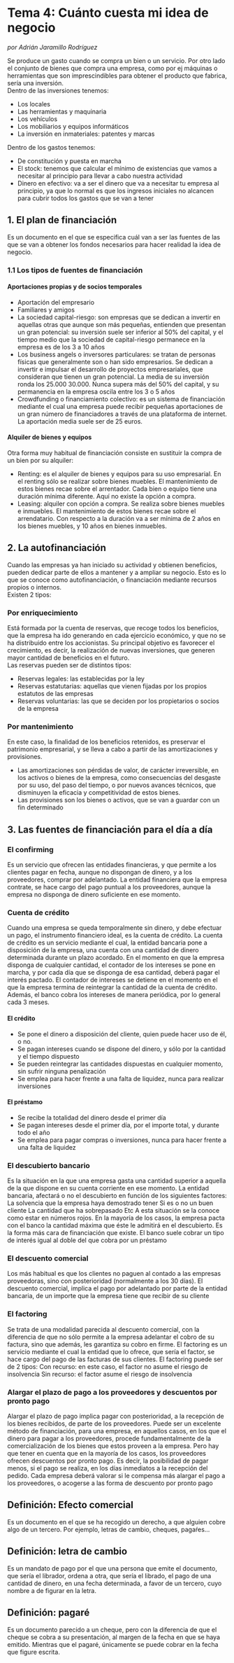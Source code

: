 # Tema 4: Cuánto cuesta mi idea de negocio
_por Adrián Jaramillo Rodríguez_

Se produce un gasto cuando se compra un bien o un servicio. 
Por otro lado el conjunto de bienes que compra una empresa,  como por ej máquinas o herramientas que son imprescindibles para obtener el producto que fabrica, sería una inversión.  
Dentro de las inversiones tenemos:
* Los locales
* Las herramientas y maquinaria
* Los vehículos
* Los mobiliarios y equipos informáticos
* La inversión en inmateriales: patentes y marcas

Dentro de los gastos tenemos:
* De constitución y puesta en marcha
* El stock: tenemos que calcular el mínimo de existencias que vamos a necesitar al principio para llevar a cabo nuestra actividad
* Dinero en efectivo: va a ser el dinero que va a necesitar tu empresa al principio, ya que lo normal es que los ingresos iniciales no alcancen para cubrir todos los gastos que se van a tener

## 1. El plan de financiación
Es un documento en el que se especifica cuál van a ser las fuentes de las que se van a obtener los fondos necesarios para hacer realidad la idea de negocio.
### 1.1 Los tipos de fuentes de financiación
#### Aportaciones propias y de socios temporales
* Aportación del empresario
* Familiares y amigos
* La sociedad capital-riesgo: son empresas que se dedican a invertir en aquellas otras que aunque son más pequeñas, entienden que presentan un gran potencial: su inversión suele ser inferior al 50% del capital, y el tiempo medio que la sociedad de capital-riesgo permanece en la empresa es de los 3 a 10 años
* Los business angels o inversores particulares: se tratan de personas físicas que generalmente son o han sido empresarios. Se dedican a invertir e impulsar el desarrollo de proyectos empresariales, que consideran que tienen un gran potencial. La media de su inversión ronda los 25.000 30.000. Nunca supera más del 50% del capital, y su permanencia en la empresa oscila entre los 3 o 5 años
* Crowdfunding o financiamiento colectivo: es un sistema de financiación mediante el cual una empresa puede recibir pequeñas aportaciones de un gran número de financiadores a través de una plataforma de internet. La aportación media suele ser de 25 euros.

#### Alquiler de bienes y equipos
Otra forma muy habitual de financiación consiste en sustituir la compra de un bien por su alquiler:
* Renting: es el alquiler de bienes y equipos para su uso empresarial. En el renting sólo se realizar sobre bienes muebles. El mantenimiento de estos bienes recae sobre el arrentador. Cada bien o equipo tiene una duración mínima diferente. Aquí no existe la opción a compra.
* Leasing: alquiler con opción a compra. Se realiza sobre bienes muebles e inmuebles. El mantenimiento de estos bienes recae sobre el arrendatario. Con respecto a la duración va a ser mínima de 2 años en los bienes muebles, y 10 años en bienes inmuebles.

## 2. La autofinanciación
Cuando las empresas ya han iniciado su actividad y obtienen beneficios, pueden dedicar parte de ellos a mantener y a ampliar su negocio. Esto es lo que se conoce como autofinanciación, o financiación mediante recursos propios o internos.  
Existen 2 tipos:
### Por enriquecimiento
Está formada por la cuenta de reservas, que recoge todos los beneficios, que la empresa ha ido generando en cada ejercicio económico, y que no se ha distribuido entre los accionistas. Su principal objetivo es favorecer el crecimiento, es decir, la realización de nuevas inversiones, que generen mayor cantidad de beneficios en el futuro.  
Las reservas pueden ser de distintos tipos:
* Reservas legales: las establecidas por la ley
* Reservas estatutarias: aquellas que vienen fijadas por los propios estatutos de las empresas
* Reservas voluntarias: las que se deciden por los propietarios o socios de la empresa

### Por mantenimiento
En este caso, la finalidad de los beneficios retenidos, es preservar el patrimonio empresarial, y se lleva a cabo a partir de las amortizaciones y provisiones. 
* Las amortizaciones son pérdidas de valor, de carácter irreversible, en los activos o bienes de la empresa, como consecuencias del desgaste por su uso, del paso del tiempo, o por nuevos avances técnicos, que disminuyen la eficacia y competitividad de estos bienes.
* Las provisiones son los bienes o activos, que se van a guardar con un fin determinado

## 3. Las fuentes de financiación para el día a día
### El confirming
Es un servicio que ofrecen las entidades financieras, y que permite a los clientes pagar en fecha, aunque no dispongan de dinero, y a los proveedores, comprar por adelantado.
La entidad financiera que la empresa contrate, se hace cargo del pago puntual a los proveedores, aunque la empresa no disponga de dinero suficiente en ese momento.
### Cuenta de crédito
Cuando una empresa se queda temporalmente sin dinero, y debe efectuar un pago, el instrumento financiero ideal, es la cuenta de crédito. La cuenta de crédito es un servicio mediante el cual, la entidad bancaria pone a disposición de la empresa, una cuenta con una cantidad de dinero determinada durante un plazo acordado. 
En el momento en que la empresa disponga de cualquier cantidad, el contador de los intereses se pone en marcha, y por cada día que se disponga de esa cantidad, deberá pagar el interés pactado. El contador de intereses se detiene en el momento en el que la empresa termina de reintegrar la cantidad de la cuenta de crédito. Además, el banco cobra los intereses de manera periódica, por lo general cada 3 meses. 
#### El crédito
* Se pone el dinero a disposición del cliente, quien puede hacer uso de él, o no.
* Se pagan intereses cuando se dispone del dinero, y sólo por la cantidad y el tiempo dispuesto
* Se pueden reintegrar las cantidades dispuestas en cualquier momento, sin sufrir ninguna penalización
* Se emplea para hacer frente a una falta de liquidez, nunca para realizar inversiones
#### El préstamo
* Se recibe la totalidad del dinero desde el primer día
* Se pagan intereses desde el primer día, por el importe total, y durante todo el año
* Se emplea para pagar compras o inversiones, nunca para hacer frente a una falta de liquidez

### El descubierto bancario
Es la situación en la que una empresa gasta una cantidad superior a aquella de la que dispone en su cuenta corriente en ese momento. La entidad bancaria, afectará o no el descubierto en función de los siguientes factores:
La solvencia que la empresa haya demostrado tener
Si es o no un buen cliente
La cantidad que ha sobrepasado
Etc
A esta situación se la conoce como estar en números rojos. En la mayoría de los casos, la empresa pacta con el banco la cantidad máxima que éste le admitirá en el descubierto. Es la forma más cara de financiación que existe. 
El banco suele cobrar un tipo de interés igual al doble del que cobra por un préstamo
### El descuento comercial
Los más habitual es que los clientes no paguen al contado a las empresas proveedoras, sino con posterioridad (normalmente a los 30 días). El descuento comercial, implica el pago por adelantado por parte de la entidad bancaria, de un importe que la empresa tiene que recibir de su cliente
### El factoring
Se trata de una modalidad parecida al descuento comercial, con la diferencia de que no sólo permite a la empresa adelantar el cobro de su factura, sino que además, les garantiza su cobro en firme. 
El factoring es un servicio mediante el cual la entidad que lo ofrece, que sería el factor, se hace cargo del pago de las facturas de sus clientes.
El factoring puede ser de 2 tipos:
Con recurso: en este caso, el factor no asume el riesgo de insolvencia
Sin recurso: el factor asume el riesgo de insolvencia
### Alargar el plazo de pago a los proveedores y descuentos por pronto pago
Alargar el plazo de pago implica pagar con posterioridad, a la recepción de los bienes recibidos, de parte de los proveedores. Puede ser un excelente método de financiación, para una empresa, en aquellos casos, en los que el dinero para pagar a los proveedores, procede fundamentalmente de la comercialización de los bienes que estos proveen a la empresa. Pero hay que tener en cuenta que en la mayoría de los casos, los proveedores ofrecen descuentos por pronto pago. Es decir, la posibilidad de pagar menos, si el pago se realiza, en los días inmediatos a la recepción del pedido. Cada empresa deberá valorar si le compensa más alargar el pago a los proveedores, o acogerse a las forma de descuento por pronto pago

## Definición: Efecto comercial
Es un documento en el que se ha recogido un derecho, a que alguien cobre algo de un tercero. Por ejemplo, letras de cambio, cheques, pagaŕes…
## Definición: letra de cambio
Es un mandato de pago por el que una persona que emite el documento, que sería el librador, ordena a otra, que sería el librado, el pago de una cantidad de dinero, en una fecha determinada, a favor de un tercero, cuyo nombre a de figurar en la letra.
## Definición: pagaré
Es un documento parecido a un cheque, pero con la diferencia de que el cheque se cobra a su presentación, al margen de la fecha en que se haya emitido. Mientras que el pagaré, únicamente se puede cobrar en la fecha que figure escrita.
